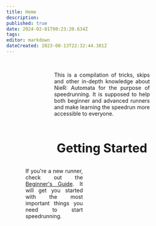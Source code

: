 ```yaml
---
title: Home
description: 
published: true
date: 2024-02-01T00:23:20.634Z
tags: 
editor: markdown
dateCreated: 2023-08-13T22:32:44.381Z
---
```


<!--<p style="text-align:center;
          font-size:2rem;
          font-weight:bold;">Welcome to the NieR: Automata Speedrun Wiki</p>-->
<br>
<p style="text-align:justify; width:50%; margin-left:25%;">This is a compilation of tricks, skips and other in-depth knowledge about NieR: Automata for the purpose of speedrunning. It is supposed to help both beginner and advanced runners and make learning the speedrun more accessible to everyone.</p>
<br>
<p style="text-align:center; font-size:2rem; font-weight:bold;">Getting Started</p>
<p style="text-align:justify; width:30%; margin-left:10%;">If you're a new runner, check out the <a href="/intro/beginner-guide">Beginner's Guide</a>. It will get you started with the most important things you need to start speedrunning.</p>
<div style="background-image:url(/home/beginner-thumbnail.jpg); width:30%;"></div>
